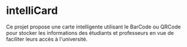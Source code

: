 intelliCard
===========

Ce projet propose une carte intelligente utilisant le BarCode ou QRCode pour stocker les informations des étudiants et professeurs en vue de faciliter leurs accès à l'université. 
